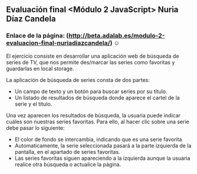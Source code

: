 ## **Evaluación final <Módulo 2 JavaScript> Nuria Díaz Candela**

### Enlace de la página: (http://beta.adalab.es/modulo-2-evaluacion-final-nuriadiazcandela/) ☺️

El ejercicio consiste en desarrollar una aplicación web de búsqueda de series de TV, que nos permite des/marcar las series como favoritas y guardarlas en local storage.

La aplicación de búsqueda de series consta de dos partes:

- Un campo de texto y un botón para buscar series por su título.
- Un listado de resultados de búsqueda donde aparece el cartel de la serie y el título.

Una vez aparecen los resultados de búsqueda, la usuaria puede indicar cuáles son nuestras series favoritas. Para ello, al hacer clic sobre una serie debe pasar lo siguiente:

- El color de fondo se intercambia, indicando que es una serie favorita
- Automaticamente, la serie seleccionada pasará a la parte izquierda de la pantalla, en el apartado de series favoritas.
- Las series favoritas siguen apareciendo a la izquierda aunque la usuaria realice otra búsqueda o actualice la página.
